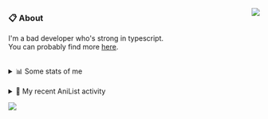 <a href="https://discord.com/users/338718840873811979"><img align="right" src="https://lanyard-profile-readme.vercel.app/api/338718840873811979?bg=00000000" /></a>

### 📋 About

I'm a bad developer who's strong in typescript. \
You can probably find more [here](https://pxseu.com/about).
<!--
### 🦊Fox

![](https://pxseu.loves.moe/2ELJv3at3.gif)

### 📱 Contact

[🌐 website](https://www.pxseu.com) \
[📧 email](mailto:contact.pxseu@gmail.com)
-->

<br />

<details>
  <summary>📊 Some stats of me</summary>
  
![My github stats!](https://github-readme-stats.vercel.app/api?username=pxseu&show_icons=true&custom_title=My%20Github%20Stats:&line_height=33&include_all_commits=true&bg_color=00000000&title_color=00CCAA&text_color=dddddd&hide_border=true&hide_title=true) \
![My top langauges](https://github-readme-stats.vercel.app/api/top-langs?username=pxseu&show_icons=true&layout=compact&card_width=645&bg_color=00000000&title_color=00CCAA&text_color=dddddd&hide_border=true&hide_title=true) 
</details>

<br />

<details>
  <summary>🌸 My recent AniList activity</summary>
  
<!-- ANILIST_ACTIVITY:start -->

-   📺 Watched episode 8 of [The Detective Is Already Dead](https://anilist.co/anime/128712) (14:48, 25 August 2021)
-   📺 Completed [Evangelion: 1.0 You Are (Not) Alone](https://anilist.co/anime/2759) (09:49, 25 August 2021)
-   📺 Completed [Neon Genesis Evangelion: The End of Evangelion](https://anilist.co/anime/32) (08:22, 25 August 2021)
-   📺 Watched episode 20 of [Tokyo Revengers](https://anilist.co/anime/120120) (22:46, 21 August 2021)
-   📺 Completed [ERASED](https://anilist.co/anime/21234) (20:48, 21 August 2021)

<!-- ANILIST_ACTIVITY:end -->
</details>



![](https://komarev.com/ghpvc/?username=pxseu&color=ff69b4)


